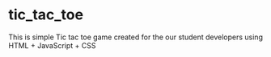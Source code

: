 # tic_tac_toe

This is simple Tic tac toe game created for the our student developers using HTML + JavaScript + CSS
